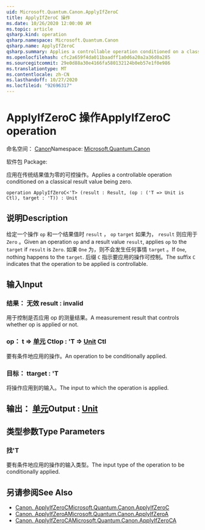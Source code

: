 ```yaml
---
uid: Microsoft.Quantum.Canon.ApplyIfZeroC
title: ApplyIfZeroC 操作
ms.date: 10/26/2020 12:00:00 AM
ms.topic: article
qsharp.kind: operation
qsharp.namespace: Microsoft.Quantum.Canon
qsharp.name: ApplyIfZeroC
qsharp.summary: Applies a controllable operation conditioned on a classical result value being zero.
ms.openlocfilehash: cfc2a659f4da011baadff1a0d6a20a2a36d0a285
ms.sourcegitcommit: 29e0d88a30e4166fa580132124b0eb57e1f0e986
ms.translationtype: MT
ms.contentlocale: zh-CN
ms.lasthandoff: 10/27/2020
ms.locfileid: "92696317"
---
```

# <a name="applyifzeroc-operation"></a><span data-ttu-id="335fb-102">ApplyIfZeroC 操作</span><span class="sxs-lookup"><span data-stu-id="335fb-102">ApplyIfZeroC operation</span></span>

<span data-ttu-id="335fb-103">命名空间： [Canon](xref:Microsoft.Quantum.Canon)</span><span class="sxs-lookup"><span data-stu-id="335fb-103">Namespace: [Microsoft.Quantum.Canon](xref:Microsoft.Quantum.Canon)</span></span>

<span data-ttu-id="335fb-104">软件包 [](https://nuget.org/packages/)</span><span class="sxs-lookup"><span data-stu-id="335fb-104">Package: [](https://nuget.org/packages/)</span></span>


<span data-ttu-id="335fb-105">应用在传统结果值为零的可控操作。</span><span class="sxs-lookup"><span data-stu-id="335fb-105">Applies a controllable operation conditioned on a classical result value being zero.</span></span>

```qsharp
operation ApplyIfZeroC<'T> (result : Result, (op : ('T => Unit is Ctl), target : 'T)) : Unit
```


## <a name="description"></a><span data-ttu-id="335fb-106">说明</span><span class="sxs-lookup"><span data-stu-id="335fb-106">Description</span></span>

<span data-ttu-id="335fb-107">给定一个操作 `op` 和一个结果值时 `result` ， `op` `target` 如果为， `result` 则应用于 `Zero` 。</span><span class="sxs-lookup"><span data-stu-id="335fb-107">Given an operation `op` and a result value `result`, applies `op` to the `target` if `result` is `Zero`.</span></span> <span data-ttu-id="335fb-108">如果 `One` 为，则不会发生任何事情 `target` 。</span><span class="sxs-lookup"><span data-stu-id="335fb-108">If `One`, nothing happens to the `target`.</span></span>
<span data-ttu-id="335fb-109">后缀 `C` 指示要应用的操作可控制。</span><span class="sxs-lookup"><span data-stu-id="335fb-109">The suffix `C` indicates that the operation to be applied is controllable.</span></span>

## <a name="input"></a><span data-ttu-id="335fb-110">输入</span><span class="sxs-lookup"><span data-stu-id="335fb-110">Input</span></span>

### <a name="result--__invalidresult__"></a><span data-ttu-id="335fb-111">结果： __无效 <Result>__</span><span class="sxs-lookup"><span data-stu-id="335fb-111">result : __invalid<Result>__</span></span>

<span data-ttu-id="335fb-112">用于控制是否应用 op 的测量结果。</span><span class="sxs-lookup"><span data-stu-id="335fb-112">A measurement result that controls whether op is applied or not.</span></span>


### <a name="op--t--unit-ctl"></a><span data-ttu-id="335fb-113">op： t => [单元](xref:microsoft.quantum.lang-ref.unit) Ctl</span><span class="sxs-lookup"><span data-stu-id="335fb-113">op : 'T => [Unit](xref:microsoft.quantum.lang-ref.unit) Ctl</span></span>

<span data-ttu-id="335fb-114">要有条件地应用的操作。</span><span class="sxs-lookup"><span data-stu-id="335fb-114">An operation to be conditionally applied.</span></span>


### <a name="target--t"></a><span data-ttu-id="335fb-115">目标： t</span><span class="sxs-lookup"><span data-stu-id="335fb-115">target : 'T</span></span>

<span data-ttu-id="335fb-116">将操作应用到的输入。</span><span class="sxs-lookup"><span data-stu-id="335fb-116">The input to which the operation is applied.</span></span>



## <a name="output--unit"></a><span data-ttu-id="335fb-117">输出： [单元](xref:microsoft.quantum.lang-ref.unit)</span><span class="sxs-lookup"><span data-stu-id="335fb-117">Output : [Unit](xref:microsoft.quantum.lang-ref.unit)</span></span>



## <a name="type-parameters"></a><span data-ttu-id="335fb-118">类型参数</span><span class="sxs-lookup"><span data-stu-id="335fb-118">Type Parameters</span></span>

### <a name="t"></a><span data-ttu-id="335fb-119">找</span><span class="sxs-lookup"><span data-stu-id="335fb-119">'T</span></span>

<span data-ttu-id="335fb-120">要有条件地应用的操作的输入类型。</span><span class="sxs-lookup"><span data-stu-id="335fb-120">The input type of the operation to be conditionally applied.</span></span>

## <a name="see-also"></a><span data-ttu-id="335fb-121">另请参阅</span><span class="sxs-lookup"><span data-stu-id="335fb-121">See Also</span></span>

- [<span data-ttu-id="335fb-122">Canon. ApplyIfZeroC</span><span class="sxs-lookup"><span data-stu-id="335fb-122">Microsoft.Quantum.Canon.ApplyIfZeroC</span></span>](xref:Microsoft.Quantum.Canon.ApplyIfZeroC)
- [<span data-ttu-id="335fb-123">Canon. ApplyIfZeroA</span><span class="sxs-lookup"><span data-stu-id="335fb-123">Microsoft.Quantum.Canon.ApplyIfZeroA</span></span>](xref:Microsoft.Quantum.Canon.ApplyIfZeroA)
- [<span data-ttu-id="335fb-124">Canon. ApplyIfZeroCA</span><span class="sxs-lookup"><span data-stu-id="335fb-124">Microsoft.Quantum.Canon.ApplyIfZeroCA</span></span>](xref:Microsoft.Quantum.Canon.ApplyIfZeroCA)